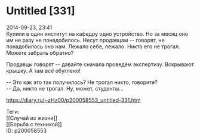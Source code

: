 Untitled [331]
===============

   
 2014-09-23, 23:41   
  Купили в один институт на кафедру одно устройство. Но за месяц оно им не разу не понадобилось. Несут продавцам -- говорят, не понадобилось оно нам. Лежало себе, лежало. Никто его не трогал. Можете забрать обратно?   
   
 Продавцы говорят -- давайте сначала проведём экспертизу. Вскрывают крышку. А там  *всё*  обуглено!   
   
 -- Это как это так получилось? Не трогал никто, говорите?   
 -- Да, никто не трогал. Ну, может, студенты...   
    
 <https://diary.ru/~zHz00/p200058553_untitled-331.htm>   
   
 Теги:   
 [[Случай из жизни]]   
 [[Борьба с техникой]]   
 ID: p200058553